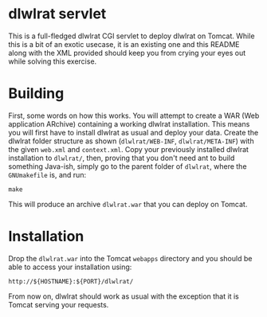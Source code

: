 # dlwlrat servlet #

This is a full-fledged dlwlrat CGI servlet to deploy dlwlrat on Tomcat. While this
is a bit of an exotic usecase, it is an existing one and this README along
with the XML provided should keep you from crying your eyes out while solving
this exercise.

# Building #

First, some words on how this works. You will attempt to create a WAR (Web
application ARchive) containing a working dlwlrat installation. This means you
will first have to install dlwlrat as usual and deploy your data. Create the dlwlrat
folder structure as shown (`dlwlrat/WEB-INF`, `dlwlrat/META-INF`) with the given
`web.xml` and `context.xml`. Copy your previously installed dlwlrat installation
to `dlwlrat/`, then, proving that you don't need ant to build something Java-ish,
simply go to the parent folder of `dlwlrat`, where the `GNUmakefile` is, and run:

    make

This will produce an archive `dlwlrat.war` that you can deploy on Tomcat.

# Installation #

Drop the `dlwlrat.war` into the Tomcat `webapps` directory and you should be able
to access your installation using:

    http://${HOSTNAME}:${PORT}/dlwlrat/

From now on, dlwlrat should work as usual with the exception that it is Tomcat
serving your requests.
